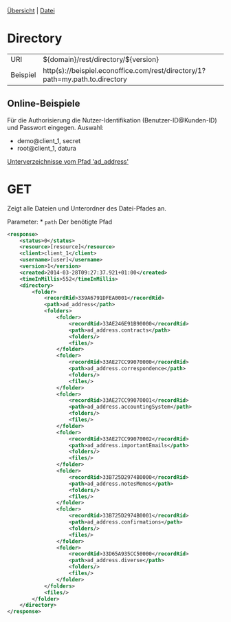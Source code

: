 [Übersicht](https://github.com/daturainformatik/econOfficeREST-API)&nbsp;|&nbsp;[Datei](https://github.com/daturainformatik/econOfficeREST-API/tree/master/files/file)

# Directory
<table>
<tr><td>URI</td><td>${domain}/rest/directory/${version}</td></tr>
<tr><td>Beispiel</td><td>http(s)://beispiel.econoffice.com/rest/directory/1?path=my.path.to.directory</td></tr>
</table>

## Online-Beispiele

Für die Authorisierung die Nutzer-Identifikation (Benutzer-ID@Kunden-ID) und Passwort eingegen. Auswahl:

- demo@client_1, secret
- root@client_1, datura

[Unterverzeichnisse vom Pfad 'ad_address'](http://dws.econoffice.ch/rest/directory/1?path=ad_address)

# GET
Zeigt alle Dateien und Unterordner des Datei-Pfades an.

Parameter:
	* `path` Der benötigte Pfad
	
```xml
<response>
    <status>0</status>
    <resource>[resource]</resource>
    <client>client_1</client>
    <username>[user]</username>
    <version>1</version>
    <created>2014-03-28T09:27:37.921+01:00</created>
    <timeInMillis>552</timeInMillis>
    <directory>
        <folder>
            <recordRid>339A6791DFEA0001</recordRid>
            <path>ad_address</path>
            <folders>
                <folder>
                    <recordRid>33AE246E91B90000</recordRid>
                    <path>ad_address.contracts</path>
                    <folders/>
                    <files/>
                </folder>
                <folder>
                    <recordRid>33AE27CC99070000</recordRid>
                    <path>ad_address.correspondence</path>
                    <folders/>
                    <files/>
                </folder>
                <folder>
                    <recordRid>33AE27CC99070001</recordRid>
                    <path>ad_address.accountingSystem</path>
                    <folders/>
                    <files/>
                </folder>
                <folder>
                    <recordRid>33AE27CC99070002</recordRid>
                    <path>ad_address.importantEmails</path>
                    <folders/>
                    <files/>
                </folder>
                <folder>
                    <recordRid>33B725D2974B0000</recordRid>
                    <path>ad_address.notesMemos</path>
                    <folders/>
                    <files/>
                </folder>
                <folder>
                    <recordRid>33B725D2974B0001</recordRid>
                    <path>ad_address.confirmations</path>
                    <folders/>
                    <files/>
                </folder>
                <folder>
                    <recordRid>33D65A935CC50000</recordRid>
                    <path>ad_address.diverse</path>
                    <folders/>
                    <files/>
                </folder>
            </folders>
            <files/>
        </folder>
    </directory>
</response>
```

